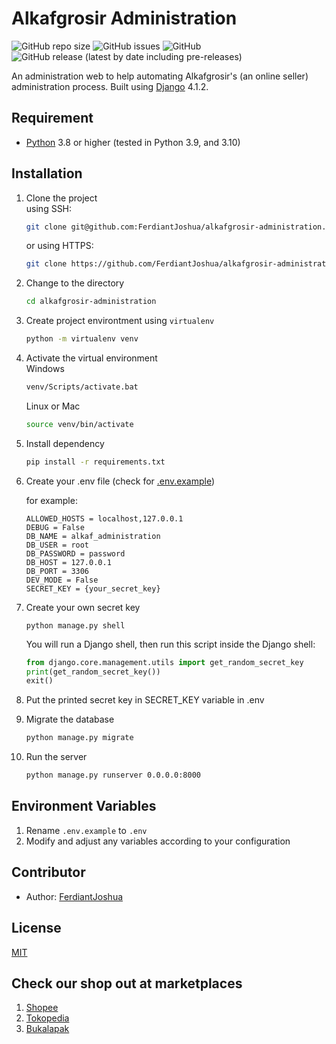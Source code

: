 # Alkafgrosir Administration

![GitHub repo size](https://img.shields.io/github/repo-size/FerdiantJoshua/alkaf-administration) ![GitHub issues](https://img.shields.io/github/issues/FerdiantJoshua/alkaf-administration) ![GitHub](https://img.shields.io/github/license/FerdiantJoshua/alkaf-administration) ![GitHub release (latest by date including pre-releases)](https://img.shields.io/github/v/release/FerdiantJoshua/alkaf-administration?include_prereleases)

An administration web to help automating Alkafgrosir's (an online seller) administration process.
Built using [Django](https://github.com/django/django) 4.1.2.

## Requirement

- [Python](https://www.python.org/) 3.8 or higher (tested in Python 3.9, and 3.10)

## Installation

1. Clone the project  
    using SSH:

    ```bash
    git clone git@github.com:FerdiantJoshua/alkafgrosir-administration.git
    ```

    or using HTTPS:

    ```bash
    git clone https://github.com/FerdiantJoshua/alkafgrosir-administration.git
    ```

2. Change to the directory

    ```bash
    cd alkafgrosir-administration
    ```

3. Create project environtment using `virtualenv`

    ```bash
    python -m virtualenv venv
    ```

4. Activate the virtual environment  
    Windows

    ```bash
    venv/Scripts/activate.bat
    ```

    Linux or Mac

    ```bash
    source venv/bin/activate
    ```

5. Install dependency

    ```bash
    pip install -r requirements.txt
    ```

6. Create your .env file (check for [.env.example](.env.example))

    for example:

    ```.env
    ALLOWED_HOSTS = localhost,127.0.0.1
    DEBUG = False
    DB_NAME = alkaf_administration
    DB_USER = root
    DB_PASSWORD = password
    DB_HOST = 127.0.0.1
    DB_PORT = 3306
    DEV_MODE = False
    SECRET_KEY = {your_secret_key}
    ```

7. Create your own secret key

    ```shell script
    python manage.py shell
    ```

    You will run a Django shell, then run this script inside the Django shell:

    ```python
    from django.core.management.utils import get_random_secret_key
    print(get_random_secret_key())
    exit()
    ```

8. Put the printed secret key in SECRET_KEY variable in .env

9. Migrate the database

    ```bash
    python manage.py migrate
    ```

10. Run the server

    ```bash
    python manage.py runserver 0.0.0.0:8000
    ```

## Environment Variables

1. Rename `.env.example` to `.env`
2. Modify and adjust any variables according to your configuration

## Contributor

- Author: [FerdiantJoshua](https://github.com/FerdiantJoshua)

## License

[MIT](LICENSE)

## Check our shop out at marketplaces

1. [Shopee](https://shopee.co.id/alkafgrosir)
2. [Tokopedia](https://tokopedia.com/alkafgrosir/)
3. [Bukalapak](https://www.bukalapak.com/u/rumahanduk/products)
